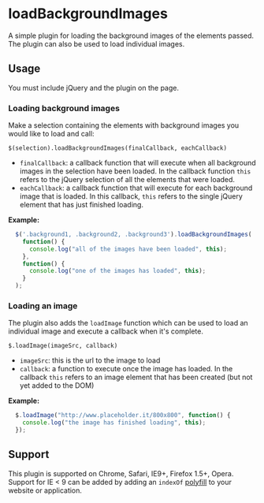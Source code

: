 # loadBackgroundImages

A simple plugin for loading the background images of the elements passed.  The plugin can also be used to load individual images.

## Usage

You must include jQuery and the plugin on the page.  

### Loading background images

Make a selection containing the elements with background images you would like to load and call: 

`$(selection).loadBackgroundImages(finalCallback, eachCallback)`

  - `finalCallback`: a callback function that will execute when all background images in the selection have been loaded.  In the callback function `this` refers to the jQuery selection of all the elements that were loaded.
  - `eachCallback`: a callback function that will execute for each background image that is loaded. In this callback, `this` refers to the single jQuery element that has just finished loading.

**Example:**

```javascript
  $('.background1, .background2, .background3').loadBackgroundImages(
    function() {
      console.log("all of the images have been loaded", this);
    },
    function() {
      console.log("one of the images has loaded", this);
    }
  );
```

### Loading an image

The plugin also adds the `loadImage` function which can be used to load an individual image and execute a callback when it's complete.

`$.loadImage(imageSrc, callback)`

  - `imageSrc`: this is the url to the image to load
  - `callback`: a function to execute once the image has loaded. In the callback `this` refers to an image element that has been created (but not yet added to the DOM)

**Example:**

```javascript
  $.loadImage("http://www.placeholder.it/800x800", function() {
    console.log("the image has finished loading", this);
  });
```

## Support

This plugin is supported on Chrome, Safari, IE9+, Firefox 1.5+, Opera.  Support for IE < 9 can be added by adding an `indexOf` [polyfill](https://developer.mozilla.org/en/docs/Web/JavaScript/Reference/Global_Objects/Array/indexOf#Polyfill) to your website or application.
